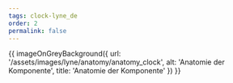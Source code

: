 ```yaml
---
tags: clock-lyne_de
order: 2
permalink: false
---
```


{{ imageOnGreyBackground({
  url: '/assets/images/lyne/anatomy/anatomy_clock',
  alt: 'Anatomie der Komponente',
  title: 'Anatomie der Komponente'
}) }}